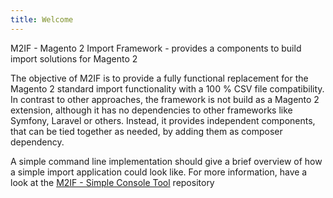 ```yaml
---
title: Welcome
---
```


M2IF - Magento 2 Import Framework - provides a components to build import solutions for Magento 2

The objective of M2IF is to provide a fully functional replacement for the Magento 2 standard import functionality with a 100 % CSV file compatibility. In contrast to other approaches, the framework is not build as a Magento 2 extension, although it has no dependencies to other frameworks like Symfony, Laravel or others. Instead, it provides independent components, that can be tied together as needed, by adding them as composer dependency.

A simple command line implementation should give a brief overview of how a simple import application could look like. For more information, have a look at the [M2IF - Simple Console Tool](https://github.com/techdivision/import-cli-simple) repository
